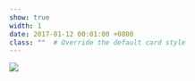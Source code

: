 ```yaml
---
show: true
width: 1
date: 2017-01-12 00:01:00 +0800
class: ""  # Override the default card style
---
```

<div>
<img src="{{ 'assets/images/badges/University_of_Maryland_Seal.png' | relative_url }}" class="img-fluid rounded" >
</div>